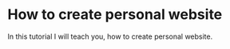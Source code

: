 # How to create personal website

In this tutorial I will teach you, how to create personal website. 